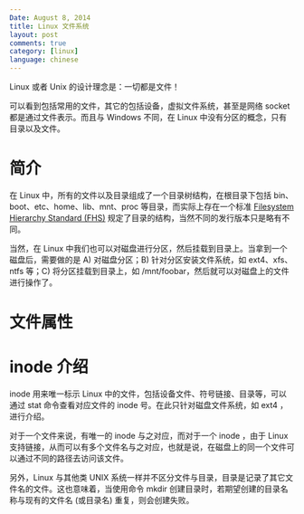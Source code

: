 ```yaml
---
Date: August 8, 2014
title: Linux 文件系统
layout: post
comments: true
category: [linux]
language: chinese
---
```


Linux 或者 Unix 的设计理念是：一切都是文件！

可以看到包括常用的文件，其它的包括设备，虚拟文件系统，甚至是网络 socket 都是通过文件表示。而且与 Windows 不同，在 Linux 中没有分区的概念，只有目录以及文件。
<!-- more -->

# 简介
在 Linux 中，所有的文件以及目录组成了一个目录树结构，在根目录下包括 bin、boot、etc、home、lib、mnt、proc 等目录，而实际上存在一个标准 [Filesystem Hierarchy Standard (FHS)][fhs] 规定了目录的结构，当然不同的发行版本只是略有不同。

当然，在 Linux 中我们也可以对磁盘进行分区，然后挂载到目录上。当拿到一个磁盘后，需要做的是 A) 对磁盘分区；B) 针对分区安装文件系统，如 ext4、xfs、ntfs 等；C) 将分区挂载到目录上，如 /mnt/foobar，然后就可以对磁盘上的文件进行操作了。


# 文件属性


# inode 介绍
inode 用来唯一标示 Linux 中的文件，包括设备文件、符号链接、目录等，可以通过 stat 命令查看对应文件的 inode 号。在此只针对磁盘文件系统，如 ext4 ，进行介绍。

对于一个文件来说，有唯一的 inode 与之对应，而对于一个 inode ，由于 Linux 支持链接，从而可以有多个文件名与之对应，也就是说，在磁盘上的同一个文件可以通过不同的路径去访问该文件。

另外，Linux 与其他类 UNIX 系统一样并不区分文件与目录，目录是记录了其它文件名的文件。这也意味着，当使用命令 mkdir 创建目录时，若期望创建的目录名称与现有的文件名 (或目录名) 重复，则会创建失败。






[fhs]:          http://www.pathname.com/fhs/                 "Filesystem Hierarchy Standard"
 
<!-- pictures -->
[garbage-logo]:            /images/python/garbages/garbage-logo.jpg               "ASCII 字符集"
